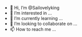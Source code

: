 - 👋 Hi, I’m @Sailovelyking
- 👀 I’m interested in ...
- 🌱 I’m currently learning ...
- 💞️ I’m looking to collaborate on ...
- 📫 How to reach me ...

<!---
Sailovelyking/Sailovelyking is a ✨ special ✨ repository because its `README.md` (this file) appears on your GitHub profile.
You can click the Preview link to take a look at your changes.
--->
